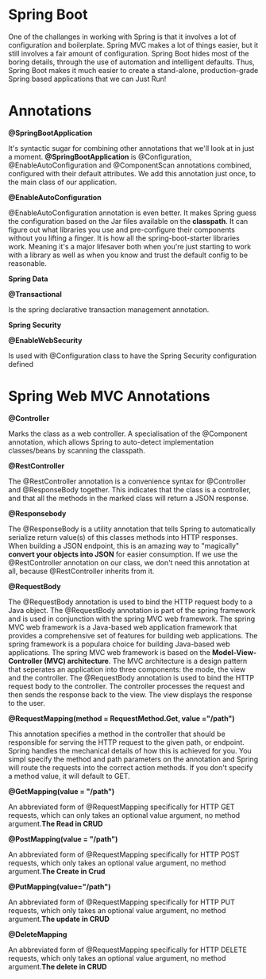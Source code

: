 # Spring Boot 
One of the challanges in working with Spring is that it involves a lot of configuration and boilerplate.
Spring MVC makes a lot of things easier, but it still involves a fair amount of configuration.
Spring Boot hides most of the boring details, through the use of automation and intelligent defaults.
Thus, Spring Boot makes it much easier to create a stand-alone, production-grade Spring based applications that we can Just Run!

# Annotations

**@SpringBootApplication**

It's syntactic sugar for combining other annotations that we'll look at in just a moment.
**@SpringBootApplication** is @Configuration, @EnableAutoConfiguration and 
@ComponentScan annotations combined, configured with their default attributes. We add this
annotation just once, to the main class of our application.

**@EnableAutoConfiguration**

@EnableAutoConfiguration annotation is even better. It makes Spring guess the configuration
based on the Jar files available on the **classpath**. It can figure out what
libraries you use and pre-configure their components without you lifting a finger.
It is how all the spring-boot-starter libraries work. Meaning it's a major lifesaver both
when you're just starting to work with a library as well as when you know and trust the default config
to be reasonable.

**Spring Data**

**@Transactional**

Is the spring declarative transaction management annotation.

**Spring Security**

**@EnableWebSecurity**

Is used with @Configuration class to have the Spring Security configuration defined

# **Spring Web MVC Annotations**

**@Controller**

Marks the class as a web controller. A specialisation of the @Component annotation,
which allows Spring to auto-detect implementation classes/beans by scanning the
classpath.

**@RestController**

The @RestController annotation is a convenience syntax for @Controller and @ResponseBody together.
This indicates that the class is a controller, and that all the methods in the marked class
will return a JSON response.

**@Responsebody**

The @ResponseBody is a utility annotation that tells Spring to automatically
serialize return value(s) of this classes methods into HTTP responses. When building
a JSON endpoint, this is an amazing way to "magically" **convert your objects into JSON** 
for easier consumption. If we use the @RestController annotation on our class, we don't need
this annotation at all, because @RestController inherits from it.

**@RequestBody**

The @RequestBody annotation is used to bind the HTTP request body to a Java object.
The @RequestBody annotation is part of the spring framework and is used in conjunction
with the spring MVC web framework. The spring MVC web framework is a Java-based web application
framework that provides a comprehensive set of features for building
web applications. The spring framework is a populara choice for building Java-based
web applications. The spring MVC web framework is based on the **Model-View-Controller
(MVC) architecture**. The MVC architecture is a design pattern that seperates an application
into three components: the mode, the view and the controller. The @RequestBody annotation is used to 
bind the HTTP request body to the controller. The controller processes the
request and then sends the response back to the view. The view displays the
response to the user.

**@RequestMapping(method = RequestMethod.Get, value ="/path")**

This annotation specifies a method in the controller that should be responsible for serving the
HTTP request to the given path, or endpoint. Spring handles the mechanical details of how this
is achieved for you. You simpl specify the method and path parameters on the 
annotation and Spring will route the requests into the correct
action methods. If you don't specify a method value, it will default to GET.

**@GetMapping(value = "/path")**

An abbreviated form of @RequestMapping specifically for HTTP GET requests, which can only takes
an optional value argument, no method argument.**The Read in CRUD**

**@PostMapping(value = "/path")**

An abbreviated form of @RequestMapping specifically for HTTP POST requests, which only 
takes an optional value argument, no method argument.**The Create in Crud**

**@PutMapping(value="/path")**

An abbreviated form of @RequestMapping specifically for HTTP PUT requests, which only takes an 
optional value argument, no method argument.**The update in CRUD**

**@DeleteMapping**

An abbreviated form of @RequestMapping specifically for HTTP DELETE requests, which only takes an
optional value argument, no method argument.**The delete in CRUD**









